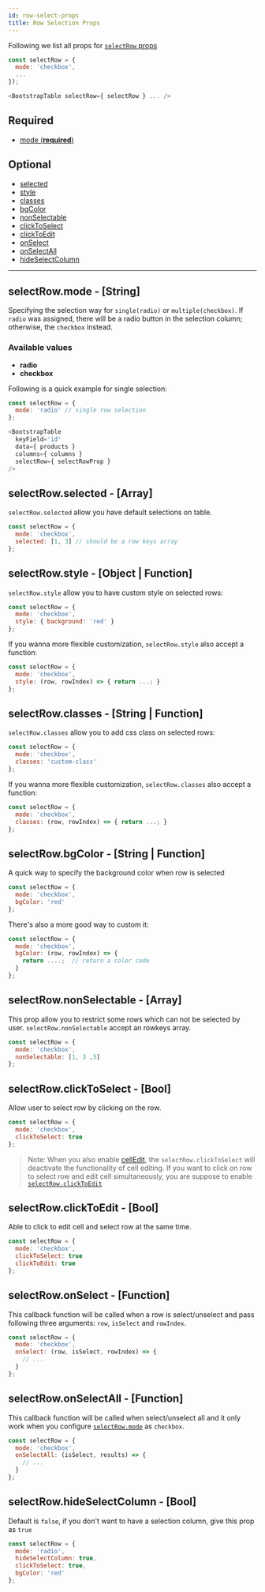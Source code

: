 ```yaml
---
id: row-select-props
title: Row Selection Props
---
```


Following we list all props for [`selectRow` props](./table-props.html#selectrow-object)

```js
const selectRow = {
  mode: 'checkbox',
  ...
});

<BootstrapTable selectRow={ selectRow } ... />
```

## Required
* [mode (**required**)](#selectrowmode-string)

## Optional
* [selected](#selectrowselected-array)
* [style](#selectrowstyle-object-function)
* [classes](#selectrowclasses-string-function)
* [bgColor](#selectrowbgcolor-string-function)
* [nonSelectable](#selectrownonselectable-array)
* [clickToSelect](#selectrowclicktoselect-bool)
* [clickToEdit](#selectrowclicktoedit-bool)
* [onSelect](#selectrowonselect-function)
* [onSelectAll](#selectrowonselectall-function)
* [hideSelectColumn](#selectrowhideselectcolumn-bool)

-----

## selectRow.mode - [String]

Specifying the selection way for `single(radio)` or `multiple(checkbox)`. If `radio` was assigned, there will be a radio button in the selection column; otherwise, the `checkbox` instead.

### Available values
* **radio**
* **checkbox**

Following is a quick example for single selection: 

```js
const selectRow = {
  mode: 'radio' // single row selection
};

<BootstrapTable
  keyField='id'
  data={ products }
  columns={ columns }
  selectRow={ selectRowProp }
/>
```

## selectRow.selected - [Array]
`selectRow.selected` allow you have default selections on table.

```js
const selectRow = {
  mode: 'checkbox',
  selected: [1, 3] // should be a row keys array
};
```

## selectRow.style - [Object | Function]
`selectRow.style` allow you to have custom style on selected rows:

```js
const selectRow = {
  mode: 'checkbox',
  style: { background: 'red' }
};
```

If you wanna more flexible customization, `selectRow.style` also accept a function:

```js
const selectRow = {
  mode: 'checkbox',
  style: (row, rowIndex) => { return ...; }
};
```

## selectRow.classes - [String | Function]
`selectRow.classes` allow you to add css class on selected rows:

```js
const selectRow = {
  mode: 'checkbox',
  classes: 'custom-class'
};
```

If you wanna more flexible customization, `selectRow.classes` also accept a function:

```js
const selectRow = {
  mode: 'checkbox',
  classes: (row, rowIndex) => { return ...; }
};
```

## selectRow.bgColor - [String | Function]
A quick way to specify the background color when row is selected

```js
const selectRow = {
  mode: 'checkbox',
  bgColor: 'red'
};
```

There's also a more good way to custom it:

```js
const selectRow = {
  mode: 'checkbox',
  bgColor: (row, rowIndex) => {
    return ....;  // return a color code
  }
};
```

## selectRow.nonSelectable - [Array]
This prop allow you to restrict some rows which can not be selected by user. `selectRow.nonSelectable` accept an rowkeys array.

```js
const selectRow = {
  mode: 'checkbox',
  nonSelectable: [1, 3 ,5]
};
```

## selectRow.clickToSelect - [Bool]
Allow user to select row by clicking on the row.

```js
const selectRow = {
  mode: 'checkbox',
  clickToSelect: true
};
```

> Note: When you also enable [cellEdit](./cell-edit-props.html), the `selectRow.clickToSelect` will deactivate the functionality of cell editing. If you want to click on row to select row and edit cell simultaneously, you are suppose to enable [`selectRow.clickToEdit`](#selectrowclicktoedit-bool)

## selectRow.clickToEdit - [Bool]
Able to click to edit cell and select row at the same time.

```js
const selectRow = {
  mode: 'checkbox',
  clickToSelect: true
  clickToEdit: true
};
```

## selectRow.onSelect - [Function]
This callback function will be called when a row is select/unselect and pass following three arguments:
`row`, `isSelect` and `rowIndex`.

```js
const selectRow = {
  mode: 'checkbox',
  onSelect: (row, isSelect, rowIndex) => {
    // ...
  }
};
```

## selectRow.onSelectAll - [Function]
This callback function will be called when select/unselect all and it only work when you configure [`selectRow.mode`](#selectrowmode-string) as `checkbox`.

```js
const selectRow = {
  mode: 'checkbox',
  onSelectAll: (isSelect, results) => {
    // ...
  }
};
```

## selectRow.hideSelectColumn - [Bool]
Default is `false`, if you don't want to have a selection column, give this prop as `true`

```js
const selectRow = {
  mode: 'radio',
  hideSelectColumn: true,
  clickToSelect: true,
  bgColor: 'red'
};
```